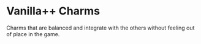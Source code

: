 # Vanilla++ Charms
Charms that are balanced and integrate with the others without feeling out of place in the game.
